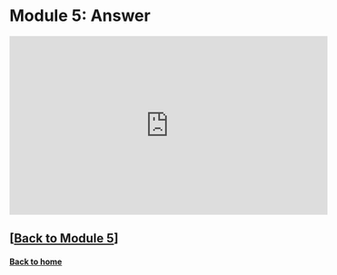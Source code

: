 # Module 5: Answer  

<iframe width="560" height="315" src="https://www.youtube.com/embed/cQQCvkh1SH8?si=wLEqobfx_5_zPHgf" title="YouTube video player" frameborder="0" allow="accelerometer; autoplay; clipboard-write; encrypted-media; gyroscope; picture-in-picture; web-share" referrerpolicy="strict-origin-when-cross-origin" allowfullscreen></iframe>

## \[[Back to Module 5](./module5.md)\]

#### [Back to home](../index.md)
